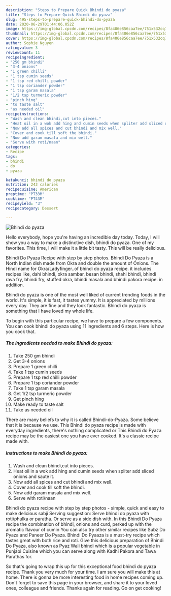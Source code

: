 ```yaml
---
description: "Steps to Prepare Quick Bhindi do pyaza"
title: "Steps to Prepare Quick Bhindi do pyaza"
slug: 495-steps-to-prepare-quick-bhindi-do-pyaza
date: 2020-06-29T01:44:06.052Z
image: https://img-global.cpcdn.com/recipes/8fa406e856caa7ee/751x532cq70/bhindi-do-pyaza-recipe-main-photo.jpg
thumbnail: https://img-global.cpcdn.com/recipes/8fa406e856caa7ee/751x532cq70/bhindi-do-pyaza-recipe-main-photo.jpg
cover: https://img-global.cpcdn.com/recipes/8fa406e856caa7ee/751x532cq70/bhindi-do-pyaza-recipe-main-photo.jpg
author: Sophie Nguyen
ratingvalue: 3
reviewcount: 11
recipeingredient:
- "250 gm bhindi"
- "3-4 onions"
- "1 green chilli"
- "1 tsp cumin seeds"
- "1 tsp red chilli powder"
- "1 tsp coriander powder"
- "1 tsp garam masala"
- "1/2 tsp turmeric powder"
- "pinch hing"
- "to taste salt"
- "as needed oil"
recipeinstructions:
- "Wash and clean bhindi,cut into pieces."
- "Heat oil in a wok add hing and cumin seeds when spliter add sliced onions and saute it."
- "Now add all spices and cut bhindi and mix well."
- "Cover and cook till soft the bhindi."
- "Now add garam masala and mix well."
- "Serve with roti/naan"
categories:
- Recipe
tags:
- bhindi
- do
- pyaza

katakunci: bhindi do pyaza 
nutrition: 243 calories
recipecuisine: American
preptime: "PT33M"
cooktime: "PT43M"
recipeyield: "3"
recipecategory: Dessert

---
```



![Bhindi do pyaza](https://img-global.cpcdn.com/recipes/8fa406e856caa7ee/751x532cq70/bhindi-do-pyaza-recipe-main-photo.jpg)

Hello everybody, hope you're having an incredible day today. Today, I will show you a way to make a distinctive dish, bhindi do pyaza. One of my favorites. This time, I will make it a little bit tasty. This will be really delicious.

Bhindi Do Pyaza Recipe with step by step photos. Bhindi Do Pyaza is a North Indian dish made from Okra and double the amount of Onions. The Hindi name for Okra/Ladyfinger..of bhindi do pyaza recipe. it includes recipes like, dahi bhindi, okra sambar, besan bhindi, shahi bhindi, bhindi rava fry, bhindi fry, stuffed okra, bhindi masala and bhindi pakora recipe. in addition.

Bhindi do pyaza is one of the most well liked of current trending foods in the world. It's simple, it is fast, it tastes yummy. It is appreciated by millions every day. They are fine and they look fantastic. Bhindi do pyaza is something that I have loved my whole life.


To begin with this particular recipe, we have to prepare a few components. You can cook bhindi do pyaza using 11 ingredients and 6 steps. Here is how you cook that.

<!--inarticleads1-->

##### The ingredients needed to make Bhindi do pyaza:

1. Take 250 gm bhindi
1. Get 3-4 onions
1. Prepare 1 green chilli
1. Take 1 tsp cumin seeds
1. Prepare 1 tsp red chilli powder
1. Prepare 1 tsp coriander powder
1. Take 1 tsp garam masala
1. Get 1/2 tsp turmeric powder
1. Get pinch hing
1. Make ready to taste salt
1. Take as needed oil


There are many beliefs to why it is called Bhindi-do-Pyaza. Some believe that it is because we use. This Bhindi do pyaza recipe is made with everyday ingredients, there&#39;s nothing complicated or This Bhindi do Pyaza recipe may be the easiest one you have ever cooked. It&#39;s a classic recipe made with. 

<!--inarticleads2-->

##### Instructions to make Bhindi do pyaza:

1. Wash and clean bhindi,cut into pieces.
1. Heat oil in a wok add hing and cumin seeds when spliter add sliced onions and saute it.
1. Now add all spices and cut bhindi and mix well.
1. Cover and cook till soft the bhindi.
1. Now add garam masala and mix well.
1. Serve with roti/naan


Bhindi do pyaza recipe with step by step photos - simple, quick and easy to make delicious sabji Serving suggestion: Serve bhindi do pyaza with roti/phulka or paratha. Or serve as a side dish with. In this Bhindi Do Pyaza recipe the combination of bhindi, onions and curd, perked up with the aromatic flavour of cumin You can also try other similar recipes like Subz Do Pyaza and Paneer Do Pyaza. Bhindi Do Pyaaza is a must-try recipe which tastes great with both rice and roti. Give this delicious preparation of Bhindi Do Pyaza, also known as Pyaz Wali bhindi which is a popular vegetable in Punjabi Cuisine which you can serve along with Kadhi Pakora and Tawa Parathas for. 

So that's going to wrap this up for this exceptional food bhindi do pyaza recipe. Thank you very much for your time. I am sure you will make this at home. There is gonna be more interesting food in home recipes coming up. Don't forget to save this page in your browser, and share it to your loved ones, colleague and friends. Thanks again for reading. Go on get cooking!
